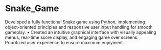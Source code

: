 # Snake_Game
Developed a fully functional Snake game using Python, implementing object-oriented principles and responsive user input handling for smooth gameplay. • Created an intuitive graphical interface with visually appealing menus, real-time score display, and engaging game over screens. Prioritized user experience to ensure maximum enjoyment
